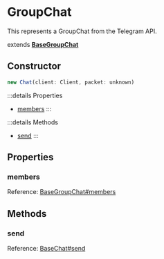 # GroupChat
This represents a GroupChat from the Telegram API.

extends <b>[BaseGroupChat](./BaseGroupChat)</b>

## Constructor
```js
new Chat(client: Client, packet: unknown)
```

:::details Properties
- [members](#members)
:::

:::details Methods
- [send](#send)
:::

## Properties
### members
Reference: [BaseGroupChat#members](./BaseGroupChat#members)

## Methods
### send
Reference: [BaseChat#send](./BaseChat#send)